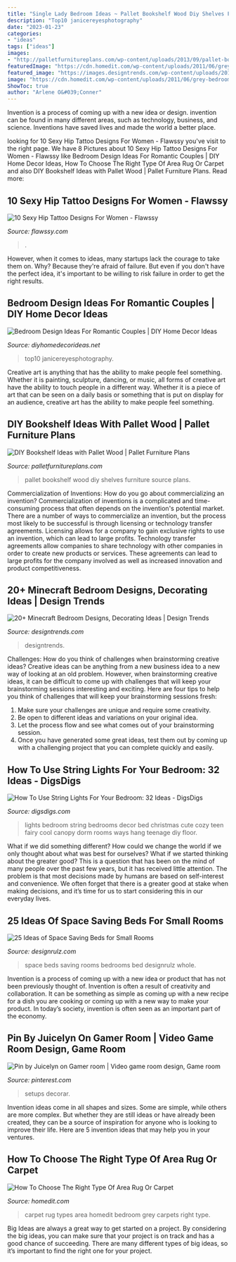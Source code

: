 ```yaml
---
title: "Single Lady Bedroom Ideas ~ Pallet Bookshelf Wood Diy Shelves Furniture Source Plans"
description: "Top10 janicereyesphotography"
date: "2023-01-23"
categories:
- "ideas"
tags: ["ideas"]
images:
- "http://palletfurnitureplans.com/wp-content/uploads/2013/09/pallet-bookshelf-11.jpg"
featuredImage: "https://cdn.homedit.com/wp-content/uploads/2011/06/grey-bedroom-carpet-under-bed.jpg"
featured_image: "https://images.designtrends.com/wp-content/uploads/2015/10/11110058/Minecraft-Single-Bedroom-Idea.png"
image: "https://cdn.homedit.com/wp-content/uploads/2011/06/grey-bedroom-carpet-under-bed.jpg"
ShowToc: true
author: "Arlene O&#039;Conner"
---
```



Invention is a process of coming up with a new idea or design. invention can be found in many different areas, such as technology, business, and science. Inventions have saved lives and made the world a better place.

	

		
looking for 10 Sexy Hip Tattoo Designs For Women - Flawssy you've visit to the right page. We have 8 Pictures about 10 Sexy Hip Tattoo Designs For Women - Flawssy like Bedroom Design Ideas For Romantic Couples | DIY Home Decor Ideas, How To Choose The Right Type Of Area Rug Or Carpet and also DIY Bookshelf Ideas with Pallet Wood | Pallet Furniture Plans. Read more:
		
    
## 10 Sexy Hip Tattoo Designs For Women - Flawssy

<img loading=lazy src="https://flawssy.com/wp-content/uploads/2016/06/Tribal-Phoenix-Tattoo.jpg" onerror="this.onerror=null;this.src='https://tse1.mm.bing.net/th?id=OIP.3hYDzj6qczDk6242KBkoIAHaLQ&amp;pid=15.1';" alt="10 Sexy Hip Tattoo Designs For Women - Flawssy">

_Source: flawssy.com_

>. 

	

However, when it comes to ideas, many startups lack the courage to take them on. Why? Because they're afraid of failure. But even if you don't have the perfect idea, it's important to be willing to risk failure in order to get the right results.

    
## Bedroom Design Ideas For Romantic Couples | DIY Home Decor Ideas

<img loading=lazy src="https://diyhomedecorideas.net/wp-content/uploads/2018/03/top10-bedroom-design-ideas-for-romantic-couple-2018.jpg" onerror="this.onerror=null;this.src='https://tse2.mm.bing.net/th?id=OIP.ykkmj4LbTq5YATyYhAnWagHaEB&amp;pid=15.1';" alt="Bedroom Design Ideas For Romantic Couples | DIY Home Decor Ideas">

_Source: diyhomedecorideas.net_

>top10 janicereyesphotography. 

	

Creative art is anything that has the ability to make people feel something. Whether it is painting, sculpture, dancing, or music, all forms of creative art have the ability to touch people in a different way. Whether it is a piece of art that can be seen on a daily basis or something that is put on display for an audience, creative art has the ability to make people feel something.

    
## DIY Bookshelf Ideas With Pallet Wood | Pallet Furniture Plans

<img loading=lazy src="http://palletfurnitureplans.com/wp-content/uploads/2013/09/pallet-bookshelf-11.jpg" onerror="this.onerror=null;this.src='https://tse3.mm.bing.net/th?id=OIP.zMS_eV2-cdkiDsb-yINCJgHaJ3&amp;pid=15.1';" alt="DIY Bookshelf Ideas with Pallet Wood | Pallet Furniture Plans">

_Source: palletfurnitureplans.com_

>pallet bookshelf wood diy shelves furniture source plans. 

	

Commercialization of Inventions: How do you go about commercializing an invention?
Commercialization of inventions is a complicated and time-consuming process that often depends on the invention's potential market. There are a number of ways to commercialize an invention, but the process most likely to be successful is through licensing or technology transfer agreements. Licensing allows for a company to gain exclusive rights to use an invention, which can lead to large profits. Technology transfer agreements allow companies to share technology with other companies in order to create new products or services. These agreements can lead to large profits for the company involved as well as increased innovation and product competitiveness.

    
## 20+ Minecraft Bedroom Designs, Decorating Ideas | Design Trends

<img loading=lazy src="https://images.designtrends.com/wp-content/uploads/2015/10/11110058/Minecraft-Single-Bedroom-Idea.png" onerror="this.onerror=null;this.src='https://tse3.mm.bing.net/th?id=OIP.vHsL-4qbVZkXst8DveeH9AHaEZ&amp;pid=15.1';" alt="20+ Minecraft Bedroom Designs, Decorating Ideas | Design Trends">

_Source: designtrends.com_

>designtrends. 

	

Challenges: How do you think of challenges when brainstorming creative ideas?
Creative ideas can be anything from a new business idea to a new way of looking at an old problem. However, when brainstorming creative ideas, it can be difficult to come up with challenges that will keep your brainstorming sessions interesting and exciting. Here are four tips to help you think of challenges that will keep your brainstorming sessions fresh: 
1) Make sure your challenges are unique and require some creativity.
2) Be open to different ideas and variations on your original idea.
3) Let the process flow and see what comes out of your brainstorming session.
4) Once you have generated some great ideas, test them out by coming up with a challenging project that you can complete quickly and easily.

    
## How To Use String Lights For Your Bedroom: 32 Ideas - DigsDigs

<img loading=lazy src="http://www.digsdigs.com/photos/how-to-use-string-lights-for-your-bedroom-ideas-18-554x831.jpg" onerror="this.onerror=null;this.src='https://tse4.mm.bing.net/th?id=OIP.MwStiZgjDQuNY3bJrGmW8AHaLH&amp;pid=15.1';" alt="How To Use String Lights For Your Bedroom: 32 Ideas - DigsDigs">

_Source: digsdigs.com_

>lights bedroom string bedrooms decor bed christmas cute cozy teen fairy cool canopy dorm rooms ways hang teenage diy floor. 

	

What if we did something different?
How could we change the world if we only thought about what was best for ourselves? What if we started thinking about the greater good? This is a question that has been on the mind of many people over the past few years, but it has received little attention. The problem is that most decisions made by humans are based on self-interest and convenience. We often forget that there is a greater good at stake when making decisions, and it’s time for us to start considering this in our everyday lives.

    
## 25 Ideas Of Space Saving Beds For Small Rooms

<img loading=lazy src="http://cdn.designrulz.com/wp-content/uploads/2015/06/designrulz-Space-Saving-Beds-and-Bedrooms-6.jpg" onerror="this.onerror=null;this.src='https://tse4.mm.bing.net/th?id=OIP.SafU6TGjPg9yeQly6_JdoQHaO0&amp;pid=15.1';" alt="25 Ideas of Space Saving Beds for Small Rooms">

_Source: designrulz.com_

>space beds saving rooms bedrooms bed designrulz whole. 

	

Invention is a process of coming up with a new idea or product that has not been previously thought of. Invention is often a result of creativity and collaboration. It can be something as simple as coming up with a new recipe for a dish you are cooking or coming up with a new way to make your product. In today’s society, invention is often seen as an important part of the economy.

    
## Pin By Juicelyn On Gamer Room | Video Game Room Design, Game Room

<img loading=lazy src="https://i.pinimg.com/736x/0d/5f/cc/0d5fccff6cf814ba491ede97ee55e7f8.jpg" onerror="this.onerror=null;this.src='https://tse2.mm.bing.net/th?id=OIP.z4oY5nqJ_lyOg2PLmiHdNQHaJ4&amp;pid=15.1';" alt="Pin by Juicelyn on Gamer room | Video game room design, Game room">

_Source: pinterest.com_

>setups decorar. 

	

Invention ideas come in all shapes and sizes. Some are simple, while others are more complex. But whether they are still ideas or have already been created, they can be a source of inspiration for anyone who is looking to improve their life. Here are 5 invention ideas that may help you in your ventures.

    
## How To Choose The Right Type Of Area Rug Or Carpet

<img loading=lazy src="https://cdn.homedit.com/wp-content/uploads/2011/06/grey-bedroom-carpet-under-bed.jpg" onerror="this.onerror=null;this.src='https://tse4.mm.bing.net/th?id=OIP.8fGh9s7IrCtVb51zYwTOOgHaKt&amp;pid=15.1';" alt="How To Choose The Right Type Of Area Rug Or Carpet">

_Source: homedit.com_

>carpet rug types area homedit bedroom grey carpets right type. 

	

Big Ideas are always a great way to get started on a project. By considering the big ideas, you can make sure that your project is on track and has a good chance of succeeding. There are many different types of big ideas, so it’s important to find the right one for your project.


